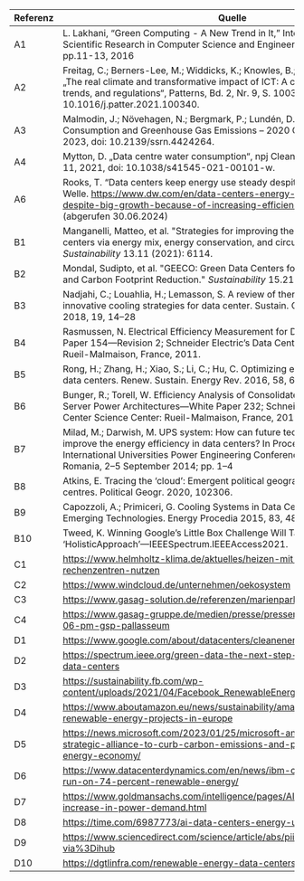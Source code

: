 | Referenz | Quelle                                                                                                                                                                                                                                                                     |
| -------- | -------------------------------------------------------------------------------------------------------------------------------------------------------------------------------------------------------------------------------------------------------------------------- |
| A1       | L. Lakhani, “Green Computing - A New Trend in It,” International Journal of Scientific Research in Computer Science and Engineering, Vol.4, Issue.3, pp.11-13, 2016                                                                                                        |
| A2       | Freitag, C.; Berners-Lee, M.; Widdicks, K.; Knowles, B.; Blair, G. S.; Friday, A., „The real climate and transformative impact of ICT: A critique of estimates, trends, and regulations“, Patterns, Bd. 2, Nr. 9, S. 100340, 2021, doi: 10.1016/j.patter.2021.100340.      |
| A3       | Malmodin, J.; Növehagen, N.; Bergmark, P.; Lundén, D., „ICT Sector Electricity Consumption and Greenhouse Gas Emissions – 2020 Outcome“, SSRN Journal, 2023, doi: 10.2139/ssrn.4424264.                                                                                    |
| A4       | Mytton, D. „Data centre water consumption“, npj Clean Water, Bd. 4, Nr. 1, S. 11, 2021, doi: 10.1038/s41545-021-00101-w.                                                                                                                                                   |
| A6       | Rooks, T. “Data centers keep energy use steady despite big growth”. Deutsche Welle. https://www.dw.com/en/data-centers-energy-consumption-steady-despite-big-growth-because-of-increasing-efficiency/a-60444548 (abgerufen 30.06.2024)                                     |
| B1       | Manganelli, Matteo, et al. "Strategies for improving the sustainability of data centers via energy mix, energy conservation, and circular energy." _Sustainability_ 13.11 (2021): 6114.                                                                                    |
| B2       | Mondal, Sudipto, et al. "GEECO: Green Data Centers for Energy Optimization and Carbon Footprint Reduction." _Sustainability_ 15.21 (2023): 15249.                                                                                                                          |
| B3       | Nadjahi, C.; Louahlia, H.; Lemasson, S. A review of thermal management and innovative cooling strategies for data center. Sustain. Comput. Inform. Syst. 2018, 19, 14–28                                                                                                   |
| B4       | Rasmussen, N. Electrical Efficiency Measurement for Data Centers—White Paper 154—Revision 2; Schneider Electric’s Data Center Science Center: Rueil-Malmaison, France, 2011.                                                                                               |
| B5       | Rong, H.; Zhang, H.; Xiao, S.; Li, C.; Hu, C. Optimizing energy consumption for data centers. Renew. Sustain. Energy Rev. 2016, 58, 674–691                                                                                                                                |
| B6       | Bunger, R.; Torell, W. Efficiency Analysis of Consolidated vs. Conventional Server Power Architectures—White Paper 232; Schneider Electric’s Data Center Science Center: Rueil-Malmaison, France, 2019                                                                     |
| B7       | Milad, M.; Darwish, M. UPS system: How can future technology and topology improve the energy efficiency in data centers? In Proceedings of the 2014 49th International Universities Power Engineering Conference (UPEC), Cluj-Napoca, Romania, 2–5 September 2014; pp. 1–4 |
| B8       | Atkins, E. Tracing the ‘cloud’: Emergent political geographies of global data centres. Political Geogr. 2020, 102306.                                                                                                                                                      |
| B9       | Capozzoli, A.; Primiceri, G. Cooling Systems in Data Centers: State of Art and Emerging Technologies. Energy Procedia 2015, 83, 484–493                                                                                                                                    |
| B10      | Tweed, K. Winning Google’s Little Box Challenge Will Take a ‘HolisticApproach’—IEEESpectrum.IEEEAccess2021.                                                                                                                                                                |
| C1       | https://www.helmholtz-klima.de/aktuelles/heizen-mit-daten-abwaerme-aus-rechenzentren-nutzen                                                                                                                                                                                |
| C2       | https://www.windcloud.de/unternehmen/oekosystem                                                                                                                                                                                                                            |
| C3       | https://www.gasag-solution.de/referenzen/marienpark/                                                                                                                                                                                                                       |
| C4       | https://www.gasag-gruppe.de/medien/presse/pressemitteilungen/2024-05-06-pm-gsp-pallasseum                                                                                                                                                                                  |
| D1       | https://www.google.com/about/datacenters/cleanenergy/                                                                                                                                                                                                                      |
| D2       | https://spectrum.ieee.org/green-data-the-next-step-to-zeroemissions-data-centers                                                                                                                                                                                           |
| D3       | https://sustainability.fb.com/wp-content/uploads/2021/04/Facebook_RenewableEnergy_April2021.pdf                                                                                                                                                                            |
| D4       | https://www.aboutamazon.eu/news/sustainability/amazon-adds-39-renewable-energy-projects-in-europe                                                                                                                                                                          |
| D5       | https://news.microsoft.com/2023/01/25/microsoft-and-qcells-announce-strategic-alliance-to-curb-carbon-emissions-and-power-the-clean-energy-economy/                                                                                                                        |
| D6       | https://www.datacenterdynamics.com/en/news/ibm-claims-its-data-centers-run-on-74-percent-renewable-energy/                                                                                                                                                                 |
| D7       | https://www.goldmansachs.com/intelligence/pages/AI-poised-to-drive-160-increase-in-power-demand.html                                                                                                                                                                       |
| D8       | https://time.com/6987773/ai-data-centers-energy-usage-climate-change/                                                                                                                                                                                                      |
| D9       | https://www.sciencedirect.com/science/article/abs/pii/S0306261914012367?via%3Dihub                                                                                                                                                                                         |
| D10      | https://dgtlinfra.com/renewable-energy-data-centers/                                                                                                                                                                                                                       |
